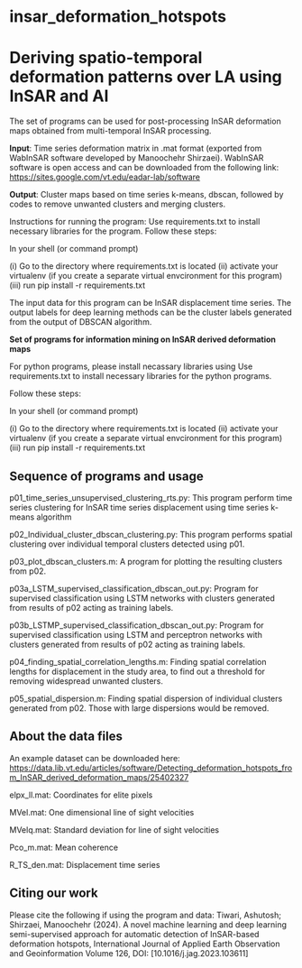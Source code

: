 # insar_deformation_hotspots

# Deriving spatio-temporal deformation patterns over LA using InSAR and AI​

The set of programs can be used for post-processing InSAR deformation maps obtained from multi-temporal InSAR processing.

**Input**: Time series deformation matrix in .mat format (exported from WabInSAR software developed by Manoochehr Shirzaei). WabInSAR software is open access and can be downloaded from the following link: https://sites.google.com/vt.edu/eadar-lab/software

**Output**: Cluster maps based on time series k-means, dbscan, followed by codes to remove unwanted clusters and merging clusters. 

Instructions for running the program:
Use requirements.txt to install necessary libraries for the program. Follow these steps:

In your shell (or command prompt)

(i) Go to the directory where requirements.txt is located (ii) activate your virtualenv (if you create a separate virtual envcironment for this program) (iii) run pip install -r requirements.txt

The input data for this program can be InSAR displacement time series. The output labels for deep learning methods can be the cluster labels generated from the output of DBSCAN algorithm. 


**Set of programs for information mining on InSAR derived deformation maps**

For python programs, please install necassary libraries using 
Use requirements.txt to install necessary libraries for the python programs.

Follow these steps:

In your shell (or command prompt)

(i) Go to the directory where requirements.txt is located (ii) activate your virtualenv (if you create a separate virtual envcironment for this program) (iii) run pip install -r requirements.txt

## Sequence of programs and usage

p01_time_series_unsupervised_clustering_rts.py: This program perform time series clustering for InSAR time series displacement using time series k-means algorithm

p02_Individual_cluster_dbscan_clustering.py: This program performs spatial clustering over individual temporal clusters detected using p01.

p03_plot_dbscan_clusters.m: A program for plotting the resulting clusters from p02. 

p03a_LSTM_supervised_classification_dbscan_out.py: Program for supervised classification using LSTM networks with clusters generated from results of p02 acting as training labels. 

p03b_LSTMP_supervised_classification_dbscan_out.py: Program for supervised classification using LSTM and perceptron networks with clusters generated from results of p02 acting as training labels.

p04_finding_spatial_correlation_lengths.m: Finding spatial correlation lengths for displacement in the study area, to find out a threshold for removing widespread unwanted clusters.

p05_spatial_dispersion.m: Finding spatial dispersion of individual clusters generated from p02. Those with large dispersions would be removed.

## About the data files

An example dataset can be downloaded here: https://data.lib.vt.edu/articles/software/Detecting_deformation_hotspots_from_InSAR_derived_deformation_maps/25402327

elpx_ll.mat: Coordinates for elite pixels

MVel.mat: One dimensional line of sight velocities

MVelq.mat: Standard deviation for line of sight velocities

Pco_m.mat: Mean coherence

R_TS_den.mat: Displacement time series

## Citing our work

Please cite the following if using the program and data:
Tiwari, Ashutosh; Shirzaei, Manoochehr (2024). A novel machine learning and deep learning semi-supervised approach for automatic detection of InSAR-based deformation hotspots, International Journal of Applied Earth Observation and Geoinformation Volume 126, DOI: [10.1016/j.jag.2023.103611]
